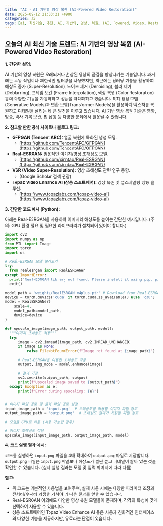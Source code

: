 ```yaml
---
title: "AI - AI 기반의 영상 복원 (AI-Powered Video Restoration)"
date: 2025-09-12 21:03:21 +0900
categories: ai
tags: [ai, 최신기술, 추천, AI, 기반의, 영상, 복원, (AI, Powered, Video, Restoration)]
---
```


## 오늘의 AI 최신 기술 트렌드: **AI 기반의 영상 복원 (AI-Powered Video Restoration)**

**1. 간단한 설명:**

AI 기반의 영상 복원은 오래되거나 손상된 영상의 품질을 향상시키는 기술입니다. 과거에는 수동 작업이나 제한적인 필터링을 사용했지만, 최근에는 딥러닝 기술을 활용하여 해상도 증가 (Super-Resolution), 노이즈 제거 (Denoising), 블러 제거 (Deblurring), 프레임 보간 (Frame Interpolation), 색상 복원 (Color Restoration) 등의 다양한 기능을 자동화하고 성능을 극대화하고 있습니다. 특히 생성 모델(Generative Models)과 변환 모델(Transformer Models)을 활용하여 텍스처를 복원하고 디테일을 살리는 데 큰 발전을 이루고 있습니다. AI 기반 영상 복원 기술은 영화, 방송, 역사 기록 보관, 법 집행 등 다양한 분야에서 활용될 수 있습니다.

**2. 참고할 만한 공식 사이트나 블로그 링크:**

*   **GFPGAN (Tencent ARC):** 얼굴 복원에 특화된 생성 모델.
    *   [https://github.com/TencentARC/GFPGAN](https://github.com/TencentARC/GFPGAN)
*   **Real-ESRGAN:** 범용적인 이미지/영상 초해상도 모델.
    *   [https://github.com/xinntao/Real-ESRGAN](https://github.com/xinntao/Real-ESRGAN)
*   **VSR (Video Super-Resolution):** 영상 초해상도 관련 연구 동향.
    *   (Google Scholar 검색 권장)
*   **Topaz Video Enhance AI (상용 소프트웨어):** 영상 복원 및 업스케일링 상용 솔루션.
    *   [https://www.topazlabs.com/topaz-video-ai](https://www.topazlabs.com/topaz-video-ai)

**3. 간단한 코드 예시 (Python):**

아래는 Real-ESRGAN을 사용하여 이미지의 해상도를 높이는 간단한 예시입니다. (주의: GPU 환경 필요 및 필요한 라이브러리가 설치되어 있어야 합니다.)

```python
import cv2
import numpy as np
from PIL import Image
import torch
import os

# Real-ESRGAN 모델 불러오기
try:
  from realesrgan import RealESRGANer
except ImportError:
  print("Real-ESRGAN library not found. Please install it using pip: pip install realesrgan")
  exit()

model_path = 'weights/RealESRGAN_x4plus.pth' # Download from Real-ESRGAN's repository
device = torch.device('cuda' if torch.cuda.is_available() else 'cpu')
model = RealESRGANer(
    scale=4,
    model_path=model_path,
    device=device
)

def upscale_image(image_path, output_path, model):
  """이미지 초해상도 적용"""
  try:
      image = cv2.imread(image_path, cv2.IMREAD_UNCHANGED)
      if image is None:
          raise FileNotFoundError(f"Image not found at {image_path}")

      # Real-ESRGAN을 이용한 초해상도 적용
      output, img_mode = model.enhance(image)

      # 결과 저장
      cv2.imwrite(output_path, output)
      print(f"Upscaled image saved to {output_path}")
  except Exception as e:
      print(f"Error during upscaling: {e}")


# 이미지 파일 경로 및 출력 파일 경로 설정
input_image_path = 'input.png'  # 초해상도를 적용할 이미지 파일 경로
output_image_path = 'output.png'  # 초해상도 결과가 저장될 파일 경로

# 모델을 GPU로 이동 (사용 가능한 경우)

# 이미지 초해상도 적용
upscale_image(input_image_path, output_image_path, model)

```

**4. 코드 실행 결과 예시:**

코드를 실행하면 `input.png` 파일을 4배 확대하여 `output.png` 파일로 저장합니다.  `output.png` 파일은 `input.png` 파일보다 해상도가 훨씬 높고 디테일이 살아 있는 것을 확인할 수 있습니다. (실제 실행 결과는 모델 및 입력 이미지에 따라 다름)

**참고:**

*   위 코드는 기본적인 사용법을 보여주며, 실제 사용 시에는 다양한 파라미터 조정과 전처리/후처리 과정을 거쳐야 더 나은 결과를 얻을 수 있습니다.
*   Real-ESRGAN 이외에도 다양한 영상 복원 모델들이 존재하며, 각각의 특성에 맞게 선택하여 사용할 수 있습니다.
*   상용 소프트웨어인 Topaz Video Enhance AI 등은 사용자 친화적인 인터페이스와 다양한 기능을 제공하지만, 유료라는 단점이 있습니다.
